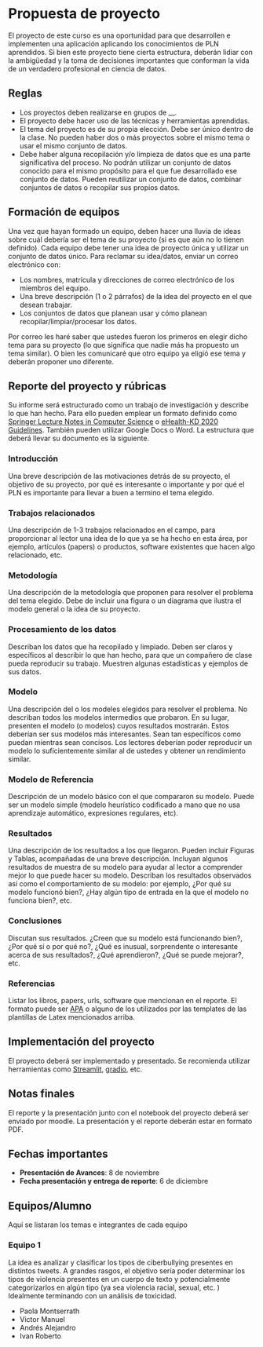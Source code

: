 # Propuesta de proyecto

El proyecto de este curso es una oportunidad para que desarrollen e implementen una aplicación aplicando los conocimientos de PLN aprendidos. Si bien este proyecto tiene cierta estructura, deberán lidiar con la ambigüedad y la toma de decisiones importantes que conforman la vida de un verdadero profesional en ciencia de datos.

## Reglas

* Los proyectos deben realizarse en grupos de __.
* El proyecto debe hacer uso de las técnicas y herramientas aprendidas.
* El tema del proyecto es de su propia elección. Debe ser único dentro de la clase. No pueden haber dos o más proyectos sobre el mismo tema o usar el mismo conjunto de datos.
* Debe haber alguna recopilación y/o limpieza de datos que es una parte significativa del proceso. No podrán utilizar un conjunto de datos conocido para el mismo propósito para el que fue desarrollado ese conjunto de datos. Pueden reutilizar un conjunto de datos, combinar conjuntos de datos o recopilar sus propios datos.

## Formación de equipos

Una vez que hayan formado un equipo, deben hacer una lluvia de ideas sobre cuál debería ser el tema de su proyecto (si es que aún no lo tienen definido). Cada equipo debe tener una idea de proyecto única y utilizar un conjunto de datos único. Para reclamar su idea/datos, enviar un correo electrónico con:

* Los nombres, matrícula y direcciones de correo electrónico de los miembros del equipo.
* Una breve descripción (1 o 2 párrafos) de la idea del proyecto en el que desean trabajar.
* Los conjuntos de datos que planean usar y cómo planean recopilar/limpiar/procesar los datos.

Por correo les haré saber que ustedes fueron los primeros en elegir dicho tema para su proyecto (lo que significa que nadie más ha propuesto un tema similar). O bien les comunicaré que otro equipo ya eligió ese tema y deberán proponer uno diferente.

## Reporte del proyecto y rúbricas

Su informe será estructurado como un trabajo de investigación y describe lo que han hecho. Para ello pueden emplear un formato definido como [Springer Lecture Notes in Computer Science](https://es.overleaf.com/latex/templates/springer-lecture-notes-in-computer-science/kzwwpvhwnvfj) o [eHealth-KD 2020 Guidelines](https://www.overleaf.com/latex/templates/ehealth-kd-2020-guidelines/vtjwhbggjzyg). También pueden utilizar Google Docs o Word. La estructura que deberá llevar su documento es la siguiente.

### Introducción
Una breve descripción de las motivaciones detrás de su proyecto, el objetivo de su proyecto, por qué es interesante o importante y por qué el PLN es importante para llevar a buen a termino el tema elegido.

### Trabajos relacionados
Una descripción de 1-3 trabajos relacionados en el campo, para proporcionar al lector una idea de lo que ya se ha hecho en esta área, por ejemplo, artículos (papers) o productos, software existentes que hacen algo relacionado, etc.

### Metodología
Una descripción de la metodología que proponen para resolver el problema del tema elegido. Debe de incluir una figura o un diagrama que ilustra el modelo general o la idea de su proyecto.

### Procesamiento de los datos
Describan los datos que ha recopilado y limpiado. Deben ser claros y específicos al describir lo que han hecho, para que un compañero de clase pueda reproducir su trabajo. Muestren algunas estadísticas y ejemplos de sus datos.

### Modelo
Una descripción del o los modeles elegidos para resolver el problema. No describan todos los modelos intermedios que probaron. En su lugar, presenten el modelo (o modelos) cuyos resultados mostrarán. Estos deberían ser sus modelos más interesantes. Sean tan específicos como puedan mientras sean concisos. Los lectores deberían poder reproducir un modelo lo suficientemente similar al de ustedes y obtener un rendimiento similar.

### Modelo de Referencia
Descripción de un modelo básico con el que compararon su modelo. Puede ser un modelo simple (modelo heurístico codificado a mano que no usa aprendizaje automático, expresiones regulares, etc).

### Resultados
Una descripción de los resultados a los que llegaron. Pueden incluir Figuras y Tablas, acompañadas de una breve descripción. Incluyan algunos resultados de muestra de su modelo para ayudar al lector a comprender mejor lo que puede hacer su modelo. Describan los resultados observados así como el comportamiento de su modelo: por ejemplo, ¿Por qué su modelo funcionó bien?, ¿Hay algún tipo de entrada en la que el modelo no funciona bien?, etc.

### Conclusiones
Discutan sus resultados. ¿Creen que su modelo está funcionando bien?, ¿Por qué sí o por qué no?, ¿Qué es inusual, sorprendente o interesante acerca de sus resultados?, ¿Qué aprendieron?, ¿Qué se puede mejorar?, etc.

### Referencias
Listar los libros, papers, urls, software que mencionan en el reporte. El formato puede ser [APA](https://apastyle.apa.org/style-grammar-guidelines/references/examples) o alguno de los utilizados por las templates de las plantillas de Latex mencionados arriba.

## Implementación del proyecto
El proyecto deberá ser implementado y presentado. Se recomienda utilizar herramientas como [Streamlit](https://streamlit.io/), [gradio](https://gradio.app/), etc.

## Notas finales
El reporte y la presentación junto con el notebook del proyecto deberá ser enviado por moodle. La presentación y el reporte deberán estar en formato PDF.

## Fechas importantes

* **Presentación de Avances**: 8 de noviembre
* **Fecha presentación y entrega de reporte**: 6 de diciembre

## Equipos/Alumno
Aquí se listaran los temas e integrantes de cada equipo

### Equipo 1

La idea es analizar y clasificar los tipos de ciberbullying presentes en distintos tweets. A grandes rasgos, el objetivo sería poder determinar los tipos de violencia presentes en un cuerpo de texto y potencialmente categorizarlos en algún tipo (ya sea violencia racial, sexual, etc. ) Idealmente terminando con un análisis de toxicidad.

*  Paola Montserrath
*  Victor Manuel
*  Andrés Alejandro
*  Ivan Roberto

